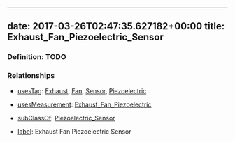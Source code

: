 
---
date: 2017-03-26T02:47:35.627182+00:00
title: Exhaust_Fan_Piezoelectric_Sensor
---
### Definition: TODO

### Relationships

* [usesTag](https://brickschema.org/schema/1.0/BrickFrame#usesTag): [Exhaust](https://brickschema.org/schema/1.0/BrickTag#Exhaust), [Fan](https://brickschema.org/schema/1.0/BrickTag#Fan), [Sensor](https://brickschema.org/schema/1.0/BrickTag#Sensor), [Piezoelectric](https://brickschema.org/schema/1.0/BrickTag#Piezoelectric)

* [usesMeasurement](https://brickschema.org/schema/1.0/BrickFrame#usesMeasurement): [Exhaust_Fan_Piezoelectric](https://brickschema.org/schema/1.0/Brick#Exhaust_Fan_Piezoelectric)

* [subClassOf](http://www.w3.org/2000/01/rdf-schema#subClassOf): [Piezoelectric_Sensor](https://brickschema.org/schema/1.0/Brick#Piezoelectric_Sensor)

* [label](http://www.w3.org/2000/01/rdf-schema#label): Exhaust Fan Piezoelectric Sensor
